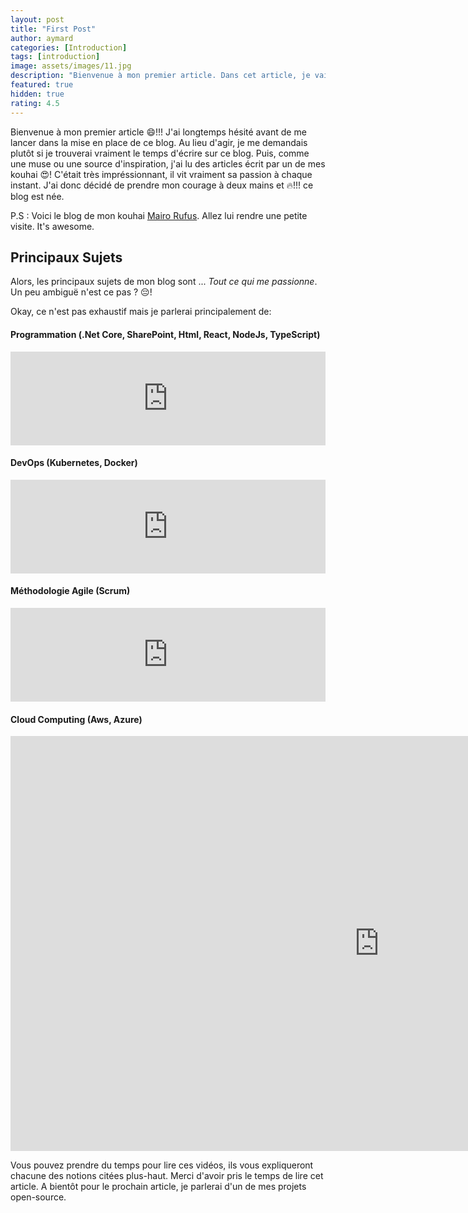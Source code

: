 ```yaml
---
layout: post
title: "First Post"
author: aymard
categories: [Introduction]
tags: [introduction]
image: assets/images/11.jpg
description: "Bienvenue à mon premier article. Dans cet article, je vais essentiellement parler de mes motivations concernant ce blog ainsi que des sujets que je traiterai."
featured: true
hidden: true
rating: 4.5
---
```


Bienvenue à mon premier article 😄!!! J'ai longtemps hésité avant de me lancer dans la mise en place de ce blog. Au lieu d'agir, je me demandais plutôt si je trouverai vraiment le temps d'écrire sur ce blog. Puis, comme une muse ou une source d'inspiration, j'ai lu des articles écrit par un de mes kouhai 😍! C'était très impréssionnant, il vit vraiment sa passion à chaque instant. J'ai donc décidé de prendre mon courage à deux mains et 🔥!!! ce blog est née.

P.S : Voici le blog de mon kouhai [Mairo Rufus](https://rmpr;xyz). Allez lui rendre une petite visite. It's awesome.

## Principaux Sujets

Alors, les principaux sujets de mon blog sont ... *Tout ce qui me passionne*. Un peu ambiguë n'est ce pas ? 😔!

Okay, ce n'est pas exhaustif mais je parlerai principalement de:

#### Programmation (.Net Core, SharePoint, Html, React, NodeJs, TypeScript)

<iframe width="100%" src="https://www.youtube.com/embed/gk5xcni8yjc" title="YouTube video player" frameborder="0" allow="accelerometer; autoplay; clipboard-write; encrypted-media; gyroscope; picture-in-picture" allowfullscreen></iframe>

#### DevOps (Kubernetes, Docker)

<iframe width="100%" src="https://www.youtube.com/embed/VihAg179M3I" title="YouTube video player" frameborder="0" allow="accelerometer; autoplay; clipboard-write; encrypted-media; gyroscope; picture-in-picture" allowfullscreen></iframe>

#### Méthodologie Agile (Scrum)

<iframe width="100%" src="https://www.youtube.com/embed/weP6BLvfzG8" title="YouTube video player" frameborder="0" allow="accelerometer; autoplay; clipboard-write; encrypted-media; gyroscope; picture-in-picture" allowfullscreen></iframe>

#### Cloud Computing (Aws, Azure)

<iframe width="1180" height="664" src="https://www.youtube.com/embed/RwbIMBSr8o8" title="YouTube video player" frameborder="0" allow="accelerometer; autoplay; clipboard-write; encrypted-media; gyroscope; picture-in-picture" allowfullscreen></iframe>


Vous pouvez prendre du temps pour lire ces vidéos, ils vous expliqueront chacune des notions citées plus-haut.
Merci d'avoir pris le temps de lire cet article. A bientôt pour le prochain article, je parlerai d'un de mes projets open-source.
